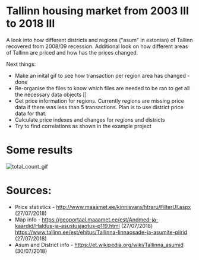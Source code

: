 # Tallinn housing market from 2003 III to 2018 III

A look into how different districts and regions ("asum" in estonian) of Tallinn recovered from 2008/09 recession. Additional look on how different areas of Tallinn are priced and how has the prices changed.


Next things:
- Make an inital gif to see how transaction per region area has changed - done
- Re-organise the files to know which files are needed to be ran to get all the necessary data objects []
- Get price information for regions. Currently regions are missing price data if there was less than 5 transactions. Plan is to use district price data for that.
- Calculate price indexes and changes for regions and districts
- Try to find correlations as shown in the example project

# Some results

![total_count_gif](https://github.com/snailwellington/price_stat/blob/master/output/total_count.gif)

# Sources:
- Price statistics - http://www.maaamet.ee/kinnisvara/htraru/FilterUI.aspx (27/07/2018)
- Map info - https://geoportaal.maaamet.ee/est/Andmed-ja-kaardid/Haldus-ja-asustusjaotus-p119.html (27/07/2018)
			https://www.tallinn.ee/est/ehitus/Tallinna-linnaosade-ja-asumite-piirid (27/07/2018)
- Asum and District info - https://et.wikipedia.org/wiki/Tallinna_asumid (30/07/2018)
